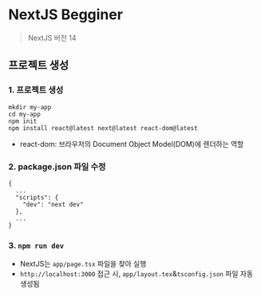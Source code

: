 # NextJS Begginer
> NextJS 버전 14

## 프로젝트 생성
### 1. 프로젝트 생성
```
mkdir my-app
cd my-app
npm init
npm install react@latest next@latest react-dom@latest
```
* react-dom: 브라우저의 Document Object Model(DOM)에 렌더하는 역할
### 2. package.json 파일 수정
```
{
  ...
  "scripts": {
    "dev": "next dev"
  },
  ...
}
```
### 3. `npm run dev` 
* NextJS는 `app/page.tsx` 파일을 찾아 실행
* `http://localhost:3000` 접근 시, `app/layout.tex`&`tsconfig.json` 파일 자동 생성됨
